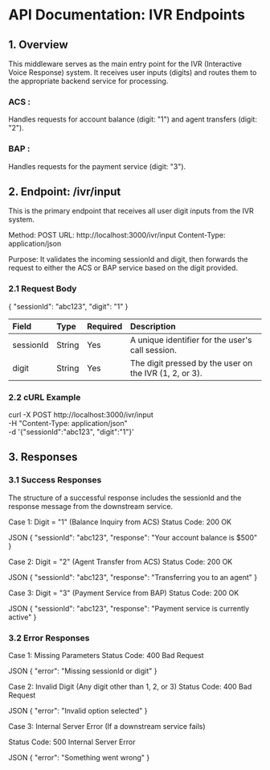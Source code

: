 # API Documentation: IVR Endpoints

## 1. Overview
This middleware serves as the main entry point for the IVR (Interactive Voice Response) system. It receives user inputs (digits) and routes them to the appropriate backend service for processing.

### ACS : 
Handles requests for account balance (digit: "1") and agent transfers (digit: "2").

### BAP : 
Handles requests for the payment service (digit: "3").

## 2. Endpoint: /ivr/input
This is the primary endpoint that receives all user digit inputs from the IVR system.

Method: POST
URL: http://localhost:3000/ivr/input
Content-Type: application/json

Purpose: It validates the incoming sessionId and digit, then forwards the request to either the ACS or BAP service based on the digit provided.


### 2.1 Request Body

{
  "sessionId": "abc123",
  "digit": "1"
}

| Field       | Type   | Required | Description                                       |
| :---------- | :----- | :------- | :------------------------------------------------ |
| sessionId | String |  Yes    | A unique identifier for the user's call session.  |
| digit     | String |  Yes    | The digit pressed by the user on the IVR (1, 2, or 3). |

### 2.2 cURL Example
curl -X POST http://localhost:3000/ivr/input \
  -H "Content-Type: application/json" \
  -d '{"sessionId":"abc123", "digit":"1"}'


## 3. Responses

### 3.1 Success Responses
The structure of a successful response includes the sessionId and the response message from the downstream service.

Case 1: 
  Digit = "1" (Balance Inquiry from ACS)
  Status Code: 200 OK

JSON
{
  "sessionId": "abc123",
  "response": "Your account balance is $500"
}

Case 2:
  Digit = "2" (Agent Transfer from ACS)
  Status Code: 200 OK

JSON
{
  "sessionId": "abc123",
  "response": "Transferring you to an agent"
}



Case 3: Digit = "3" (Payment Service from BAP)
Status Code: 200 OK

JSON
{
  "sessionId": "abc123",
  "response": "Payment service is currently active"
}


### 3.2 Error Responses

Case 1: Missing Parameters
Status Code: 400 Bad Request

JSON
{
  "error": "Missing sessionId or digit"
}

Case 2: Invalid Digit (Any digit other than 1, 2, or 3)
Status Code: 400 Bad Request

JSON
{
  "error": "Invalid option selected"
}


Case 3: Internal Server Error (If a downstream service fails)

Status Code: 500 Internal Server Error

JSON
{
  "error": "Something went wrong"
}

